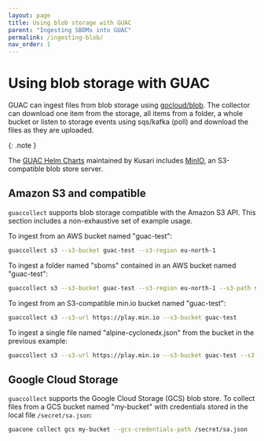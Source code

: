 ```yaml
---
layout: page
title: Using blob storage with GUAC
parent: "Ingesting SBOMs into GUAC"
permalink: /ingesting-blob/
nav_order: 1
---
```


# Using blob storage with GUAC

GUAC can ingest files from blob storage using
[gocloud/blob](http://gocloud.dev/blob). The collector can download one item
from the storage, all items from a folder, a whole bucket or listen to storage
events using sqs/kafka (poll) and download the files as they are uploaded.

{: .note }

The [GUAC Helm Charts](https://github.com/kusaridev/helm-charts) maintained by
Kusari includes [MinIO](https://charts.min.io/), an S3-compatible blob store
server.

## Amazon S3 and compatible

`guaccollect` supports blob storage compatible with the Amazon S3 API. This
section includes a non-exhaustive set of example usage.

To ingest from an AWS bucket named "guac-test":

```bash
guaccollect s3 --s3-bucket guac-test --s3-region eu-north-1
```

To ingest a folder named "sboms" contained in an AWS bucket named "guac-test":

```bash
guaccollect s3 --s3-bucket guac-test --s3-region eu-north-1 --s3-path sboms/
```

To ingest from an S3-compatible min.io bucket named "guac-test":

```bash
guaccollect s3 --s3-url https://play.min.io --s3-bucket guac-test
```

To ingest a single file named "alpine-cyclonedx.json" from the bucket in the
previous example:

```bash
guaccollect s3 --s3-url https://play.min.io --s3-bucket guac-test --s3-item alpine-cyclonedx.json
```

## Google Cloud Storage

`guaccollect` supports the Google Cloud Storage (GCS) blob store. To collect
files from a GCS bucket named "my-bucket" with credentials stored in the local
file `/secret/sa.json`:

```bash
guacone collect gcs my-bucket --gcs-credentials-path /secret/sa.json
```
